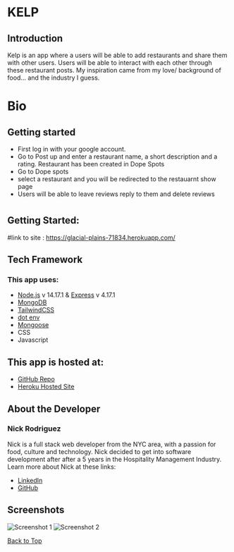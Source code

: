 # KELP
## Introduction
Kelp is an app where a users will be able to add restaurants and share them with other users. Users will be able to interact with each other through these restaurant posts. My inspiration came from my love/ background of food... and the industry I guess. 

# Bio 
## Getting started 
- First log in with your google account. 
- Go to Post up and enter a restaurant name, a short description and a rating. Restaurant has been created in Dope Spots 
- Go to Dope spots 
- select a restaurant and you will be redirected to the restauarnt show page 
- Users will be able to leave reviews reply to them and delete reviews 


#
## Getting Started: 
#link to site : https://glacial-plains-71834.herokuapp.com/

## Tech Framework
### This app uses:

* [Node.js](https://nodejs.org/en/) v 14.17.1 & [Express](https://expressjs.com/) v 4.17.1
* [MongoDB](https://www.mongodb.com/cloud/atlas)
* [TailwindCSS](https://tailwindcss.com/)
* [dot env](https://www.npmjs.com/package/dotenv)
* [Mongoose](https://www.npmjs.com/package/mongoose)
* CSS
* Javascript

## This app is hosted at: 
* [GitHub Repo](https://github.com/nrayrod1016/kelp-v1)
* [Heroku Hosted Site](https://glacial-plains-71834.herokuapp.com/)

## About the Developer
### Nick Rodriguez

Nick is a full stack web developer from the NYC area, with a passion for food, culture and technology. Nick decided to get into software development after after a 5 years in the Hospitality Management Industry. Learn more about Nick at these links:

* [LinkedIn](https://www.linkedin.com/in/nicholas-r-rodriguez/)
* [GitHub](https://github.com/nrayrod1016)


## Screenshots

![Screenshot 1](public/screenshots/Kelphomepage.png)
![Screenshot 2](public/screenshots/CreateRespage.png)


[Back to Top](#top)

 
